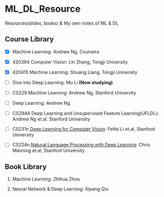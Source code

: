 # ML_DL_Resource

Resources(slides, books) &amp; My own notes of ML &amp; DL

## Course Library

- [x] Machine Learning: Andrew Ng, Coursera

- [x] 420394 Computer Vision: Lin Zhang, Tongji University

- [x] 420415 Machine Learning: Shuang Liang, Tongji University

- [ ] Dive into Deep Learning: Mu Li **(Now studying)**

- [ ] CS229 Machine Learning: Andrew Ng, Stanford University

- [ ] Deep Learning: Andrew Ng

- [ ] CS294A Deep Learning and Unsupervised Feature Learning(UFLDL): Andrew Ng et.al. Stanford University

- [ ] CS231n [Deep Learning for Computer Vision](http://cs231n.stanford.edu/index.html): Feifei Li et.al, Stanford University

- [ ] CS224n [Natural Language Processing with Deep Learning](https://web.stanford.edu/class/cs224n/): Chris Manning et.al, Stanford University

## Book Library

1. Machine Learning: Zhihua Zhou

2. Neural Network & Deep Learning: Xipeng Qiu
